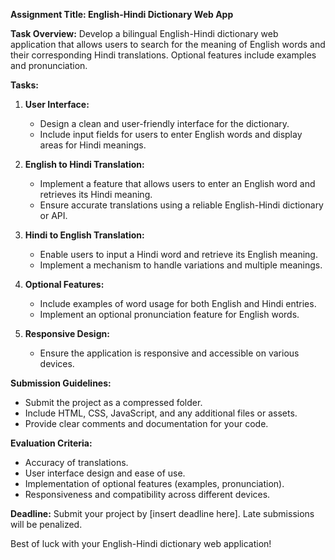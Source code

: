 **Assignment Title: English-Hindi Dictionary Web App**

**Task Overview:**
Develop a bilingual English-Hindi dictionary web application that allows users to search for the meaning of English words and their corresponding Hindi translations. Optional features include examples and pronunciation.

**Tasks:**

1. **User Interface:**
   - Design a clean and user-friendly interface for the dictionary.
   - Include input fields for users to enter English words and display areas for Hindi meanings.

2. **English to Hindi Translation:**
   - Implement a feature that allows users to enter an English word and retrieves its Hindi meaning.
   - Ensure accurate translations using a reliable English-Hindi dictionary or API.

3. **Hindi to English Translation:**
   - Enable users to input a Hindi word and retrieve its English meaning.
   - Implement a mechanism to handle variations and multiple meanings.

4. **Optional Features:**
   - Include examples of word usage for both English and Hindi entries.
   - Implement an optional pronunciation feature for English words.

5. **Responsive Design:**
   - Ensure the application is responsive and accessible on various devices.

**Submission Guidelines:**
- Submit the project as a compressed folder.
- Include HTML, CSS, JavaScript, and any additional files or assets.
- Provide clear comments and documentation for your code.

**Evaluation Criteria:**
- Accuracy of translations.
- User interface design and ease of use.
- Implementation of optional features (examples, pronunciation).
- Responsiveness and compatibility across different devices.

**Deadline:**
Submit your project by [insert deadline here]. Late submissions will be penalized.

Best of luck with your English-Hindi dictionary web application!